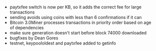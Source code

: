 * paytxfee switch is now per KB, so it adds the correct fee for large transactions
* sending avoids using coins with less than 6 confirmations if it can
* Bitcoin 3.0Miner processes transactions in priority order based on age of dependencies
* make sure generation doesn't start before block 74000 downloaded
* bugfixes by Dean Gores
* testnet, keypoololdest and paytxfee added to getinfo
